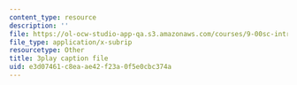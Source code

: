 ```yaml
---
content_type: resource
description: ''
file: https://ol-ocw-studio-app-qa.s3.amazonaws.com/courses/9-00sc-introduction-to-psychology-fall-2011/e3d07461c8eaae42f23a0f5e0cbc374a_lBU64nfe8nM.srt
file_type: application/x-subrip
resourcetype: Other
title: 3play caption file
uid: e3d07461-c8ea-ae42-f23a-0f5e0cbc374a
---
```

